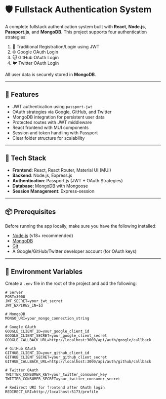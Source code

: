 # 🛡️ Fullstack Authentication System

A complete fullstack authentication system built with **React**, **Node.js**, **Passport.js**, and **MongoDB**. This project supports four authentication strategies:

1. 🔑 Traditional Registration/Login using JWT
2. 🌐 Google OAuth Login
3. 🐱 GitHub OAuth Login
4. 🐦 Twitter OAuth Login

All user data is securely stored in **MongoDB**.

---

## 🚀 Features

- JWT authentication using `passport-jwt`
- OAuth strategies via Google, GitHub, and Twitter
- MongoDB integration for persistent user data
- Protected routes with JWT middleware
- React frontend with MUI components
- Session and token handling with Passport
- Clear folder structure for scalability

---

## 🧰 Tech Stack

- **Frontend**: React, React Router, Material UI (MUI)
- **Backend**: Node.js, Express.js
- **Authentication**: Passport.js (JWT + OAuth Strategies)
- **Database**: MongoDB with Mongoose
- **Session Management**: Express-session

---

## 📦 Prerequisites

Before running the app locally, make sure you have the following installed:

- [Node.js](https://nodejs.org/) (v18+ recommended)
- [MongoDB](https://www.mongodb.com/)
- [Git](https://git-scm.com/)
- A Google/GitHub/Twitter developer account (for OAuth keys)

---

## 🔧 Environment Variables

Create a `.env` file in the root of the project and add the following:

```env
# Server
PORT=3000
JWT_SECRET=your_jwt_secret
JWT_EXPIRES_IN=1d

# MongoDB
MONGO_URI=your_mongo_connection_string

# Google OAuth
GOOGLE_CLIENT_ID=your_google_client_id
GOOGLE_CLIENT_SECRET=your_google_client_secret
GOOGLE_CALLBACK_URL=http://localhost:3000/api/auth/google/callback

# GitHub OAuth
GITHUB_CLIENT_ID=your_github_client_id
GITHUB_CLIENT_SECRET=your_github_client_secret
GITHUB_CALLBACK_URL=http://localhost:3000/api/auth/github/callback

# Twitter OAuth
TWITTER_CONSUMER_KEY=your_twitter_consumer_key
TWITTER_CONSUMER_SECRET=your_twitter_consumer_secret

# Redirect URI for frontend after OAuth login
REDIRECT_URI=http://localhost:5173/profile

